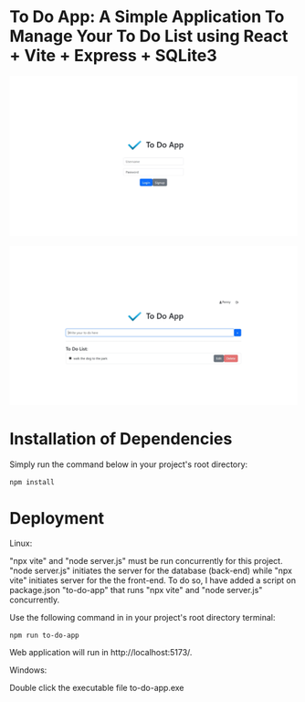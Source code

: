 # To Do App: A Simple Application To Manage Your To Do List using React + Vite + Express + SQLite3

![alt text](./public/Login.png)

![alt text](./public/Userpage.png)

# Installation of Dependencies
Simply run the command below in your project's root directory:

    npm install

# Deployment
Linux:

"npx vite" and "node server.js" must be run concurrently for this project.
"node server.js" initiates the server for the database (back-end) while "npx vite" initiates server for the the front-end.
To do so, I have added a script on package.json "to-do-app" that runs "npx vite" and "node server.js" concurrently.

Use the following command in in your project's root directory terminal:

    npm run to-do-app

Web application will run in http://localhost:5173/.


Windows:

Double click the executable file to-do-app.exe

